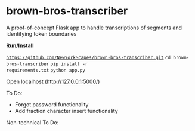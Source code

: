 # brown-bros-transcriber

A proof-of-concept Flask app to handle transcriptions of segments and identifying token boundaries

**Run/Install**
 
 <code>https://github.com/NewYorkScapes/brown-bros-transcriber.git</code>
 <code>cd brown-bros-transcriber</code>
 <code>pip install -r requirements.txt</code>
 <code>python app.py</code>
 
Open localhost (http://127.0.0.1:5000/)
 
To Do:

 - Forgot password functionality
 - Add fraction character insert functionality
 
Non-technical To Do:

 
 